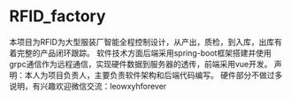 # RFID_factory
本项目为RFID为大型服装厂智能全程控制设计，从产出，质检，到入库，出库有着完整的产品闭环跟踪。
软件技术方面后端采用spring-boot框架搭建并使用grpc通信作为远程通信，实现硬件数据到服务器的透传，前端采用vue开发。
声明：本人为项目负责人，主要负责软件架构和后端代码编写。
硬件部分不做过多说明，有兴趣欢迎微信交流：leowxyhforever
